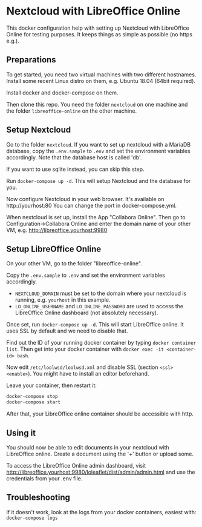 # Nextcloud with LibreOffice Online

This docker configuration help with setting up Nextcloud with LibreOffice Online
for testing purposes.
It keeps things as simple as possible (no https e.g.).

## Preparations

To get started, you need two virtual machines with two different hostnames.
Install some recent Linux distro on them, e.g. Ubuntu 18.04 (64bit required).

Install docker and docker-compose on them.

Then clone this repo. You need the folder `nextcloud` on one machine and
the folder `libreoffice-online` on the other machine.

## Setup Nextcloud

Go to the folder `nextcloud`. If you want to set up nextcloud with a MariaDB database, copy the `.env.sample` to `.env` and set the environment variables accordingly.
Note that the database host is called 'db'.

If you want to use sqlite instead, you can skip this step.

Run `docker-compose up -d`.
This will setup Nextcloud and the database for you.

Now configure Nextcloud in your web browser. It's available on http://yourhost:80
You can change the port in docker-compose.yml.

When nextcloud is set up, install the App "Collabora Online". Then go to Configuration->Collabora Online
and enter the domain name of your other VM, e.g. http://libreoffice.yourhost:9980

## Setup LibreOffice Online

On your other VM, go to the folder "libreoffice-online".

Copy the `.env.sample` to `.env` and set the environment variables accordingly.

* `NEXTCLOUD_DOMAIN` must be set to the domain where your nextcloud is running, e.g. `yourhost` in this example.
* `LO_ONLINE_USERNAME` and `LO_ONLINE_PASSWORD` are used to access the LibreOffice Online dashboard (not absolutely necessary).

Once set, run `docker-compose up -d`.
This will start LibreOffice online. It uses SSL by default and we need to disable that.

Find out the ID of your running docker container by typing `docker container list`.
Then get into your docker container with `docker exec -it <container-id> bash`.

Now edit `/etc/loolwsd/loolwsd.xml` and disable SSL (section `<ssl>` `<enable>`). You might have to install an editor beforehand.

Leave your container, then restart it:
```bash
docker-compose stop
docker-compose start
```

After that, your LibreOffice online container should be accessible with http.

## Using it

You should now be able to edit documents in your nextcloud with LibreOffice online.
Create a document using the '+' button or upload some.

To access the LibreOffice Online admin dashboard, visit http://libreoffice.yourhost:9980/loleaflet/dist/admin/admin.html and use the credentials from your .env file.

## Troubleshooting

If it doesn't work, look at the logs from your docker containers, easiest with:
`docker-compose logs`
